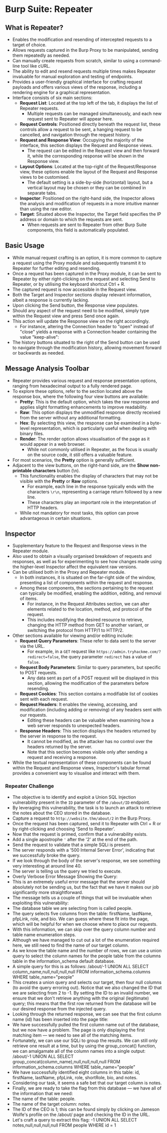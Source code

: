 # Burp Suite: Repeater
## What is Repeater?
* Enables the modification and resending of intercepted requests to a target of choice.
* Allows requests captured in the Burp Proxy to be manipulated, sending them repeatedly as needed.
* Can manually create requests from scratch, similar to using a command-line tool like cURL.
* The ability to edit and resend requests multiple times makes Repeater invaluable for manual exploration and testing of endpoints.
* Provides a user-friendly graphical interface for crafting request payloads and offers various views of the response, including a rendering engine for a graphical representation.
* Interface consists of six main sections:
  * **Request List**: Located at the top left of the tab, it displays the list of Repeater requests.
    * Multiple requests can be managed simultaneously, and each new request sent to Repeater will appear here.
  * **Request Controls**: Positioned directly beneath the request list, these controls allow a request to be sent, a hanging request to be cancelled, and navigation through the request history.
  * **Request and Response View**: Occupying the majority of the interface, this section displays the Request and Response views.
    * The request can be edited in the Request view and then forward it, while the corresponding response will be shown in the Response view.
  * **Layout Options**: Located at the top-right of the Request/Response view, these options enable the layout of the Request and Response views to be customised.
    * The default setting is a side-by-side (horizontal) layout, but a vertical layout may be chosen or they can be combined in separate tabs.
  * **Inspector**: Positioned on the right-hand side, the Inspector allows the analysis and modification of requests in a more intuitive manner than using the raw editor.
  * **Target**: Situated above the Inspector, the Target field specifies the IP address or domain to which the requests are sent.
    * When requests are sent to Repeater from other Burp Suite components, this field is automatically populated.
## Basic Usage
* While manual request crafting is an option, it is more common to capture a request using the Proxy module and subsequently transmit it to Repeater for further editing and resending.
* Once a request has been captured in the Proxy module, it can be sent to Repeater by either right-clicking on the request and selecting Send to Repeater, or by utilising the keyboard shortcut Ctrl + R.
* The captured request is now accessible in the Request view.
* Both the Target and Inspector sections display relevant information, albeit a response is currently lacking.
* Upon clicking the Send button, the Response view populates.
* Should any aspect of the request need to be modified, simply type within the Request view and press Send once again.
* This action will update the Response view on the right accordingly.
  * For instance, altering the Connection header to "open" instead of "close" yields a response with a Connection header containing the value "keep-alive":
* The history buttons situated to the right of the Send button can be used to navigate through the modification history, allowing movement forward or backwards as needed.
## Message Analysis Toolbar
* Repeater provides various request and response presentation options, ranging from hexadecimal output to a fully rendered page.
* To explore these options, refer to the section located above the response box, where the following four view buttons are available:
  * **Pretty**: This is the default option, which takes the raw response and applies slight formatting enhancements to improve readability.
  * **Raw**: This option displays the unmodified response directly received from the server without any additional formatting.
  * **Hex**: By selecting this view, the response can be examined in a byte-level representation, which is particularly useful when dealing with binary files.
  * **Render**: The render option allows visualisation of the page as it would appear in a web browser.
      * While not commonly utilised in Repeater, as the focus is usually on the source code, it still offers a valuable feature.
* For most scenarios, the **Pretty** option is generally sufficient.
* Adjacent to the view buttons, on the right-hand side, are the **Show non-printable characters** button (\n).
  * This functionality enables the display of characters that may not be visible with the **Pretty** or **Raw** options.
    * For example, each line in the response typically ends with the characters `\r\n`, representing a carriage return followed by a new line.
    * These characters play an important role in the interpretation of HTTP headers.
  * While not mandatory for most tasks, this option can prove advantageous in certain situations.

## Inspector
* Supplementary feature to the Request and Response views in the Repeater module.
* Also used to obtain a visually organised breakdown of requests and responses, as well as for experimenting to see how changes made using the higher-level Inspector affect the equivalent raw versions.
* Can be utilised both in the Proxy and Repeater module.
  * In both instances, it is situated on the far-right side of the window, presenting a list of components within the request and response.
  * Among these components, the sections pertaining to the request can typically be modified, enabling the addition, editing, and removal of items.
    * For instance, in the Request Attributes section, we can alter elements related to the location, method, and protocol of the request.
    * This includes modifying the desired resource to retrieve, changing the HTTP method from GET to another variant, or switching the protocol from HTTP/1 to HTTP/2.
* Other sections available for viewing and/or editing include:
  * **Request Query Parameters**: These refer to data sent to the server via the URL.
      * For example, in a `GET` request like `https://admin.tryhackme.com/?redirect=false`, the query parameter `redirect` has a value of `false`.
  * **Request Body Parameters**: Similar to query parameters, but specific to POST requests.
      * Any data sent as part of a POST request will be displayed in this section, allowing the modification of the parameters before resending.
  * **Request Cookies**: This section contains a modifiable list of cookies sent with each request.
  * **Request Headers**: It enables the viewing, accessing, and modification (including adding or removing) of any headers sent with our requests.
      * Editing these headers can be valuable when examining how a web server responds to unexpected headers.
  * **Response Headers**: This section displays the headers returned by the server in response to the request.
      * It cannot be modified, as the attacker has no control over the headers returned by the server.
      * Note that this section becomes visible only after sending a request and receiving a response.
* While the textual representation of these components can be found within the Request and Response views, Inspector's tabular format provides a convenient way to visualise and interact with them.

### Repeater Challenge
* The objective is to identify and exploit a Union SQL Injection vulnerability present in the `ID` parameter of the `/about/ID` endpoint.
* By leveraging this vulnerability, the task is to launch an attack to retrieve the notes about the CEO stored in the database.
* Capture a request to `http://website.thm/about/2` in the Burp Proxy.
* Once the request has been captured, send it to Repeater with Ctrl + R or by right-clicking and choosing 'Send to Repeater'.
* Now that the request is primed, confirm that a vulnerability exists.
* Add a single apostrophe `'` after the '2' at the end of the path.
* Send the request to validate that a simple SQLi is present.
* The server responds with a '500 Internal Server Error', indicating that we successfully broke the query.
* If we look through the body of the server's response, we see something very interesting at around line 40.
* The server is telling us the query we tried to execute.
* Overly Verbose Error Message Showing the Query:
* This is an extremely useful error message that the server should absolutely not be sending us, but the fact that we have it makes our job significantly more straightforward.
* The message tells us a couple of things that will be invaluable when exploiting this vulnerability:
* The database table we are selecting from is called people.
* The query selects five columns from the table: firstName, lastName, pfpLink, role, and bio. We can guess where these fit into the page, which will be helpful for when we choose where to place our requests.
* With this information, we can skip over the query column number and table name enumeration steps.
* Although we have managed to cut out a lot of the enumeration required here, we still need to find the name of our target column.
* As we know the table name and the number of rows, we can use a union query to select the column names for the people table from the columns table in the information_schema default database.
* A simple query for this is as follows: /about/-1 UNION ALL SELECT column_name,null,null,null,null FROM information_schema.columns WHERE table_name="people"
* This creates a union query and selects our target, then four null columns (to avoid the query erroring out). Notice that we also changed the ID that we are selecting from 2 to -1. By setting the ID to an invalid number, we ensure that we don't retrieve anything with the original (legitimate) query; this means that the first row returned from the database will be our desired response from the injected query.
* Looking through the returned response, we can see that the first column name (id) has been inserted into the page title:
* We have successfully pulled the first column name out of the database, but we now have a problem. The page is only displaying the first matching item — we need to see all of the matching items.
* Fortunately, we can use our SQLi to group the results. We can still only retrieve one result at a time, but by using the group_concat() function, we can amalgamate all of the column names into a single output:
/about/-1 UNION ALL SELECT group_concat(column_name),null,null,null,null FROM information_schema.columns WHERE table_name="people"
* We have successfully identified eight columns in this table: id, firstName, lastName, pfpLink, role, shortRole, bio, and notes.
* Considering our task, it seems a safe bet that our target column is notes.
* Finally, we are ready to take the flag from this database — we have all of the information that we need:
* The name of the table: people.
* The name of the target column: notes.
* The ID of the CEO is 1; this can be found simply by clicking on Jameson Wolfe's profile on the /about/ page and checking the ID in the URL.
* Let's craft a query to extract this flag: -1 UNION ALL SELECT notes,null,null,null,null FROM people WHERE id = 1



